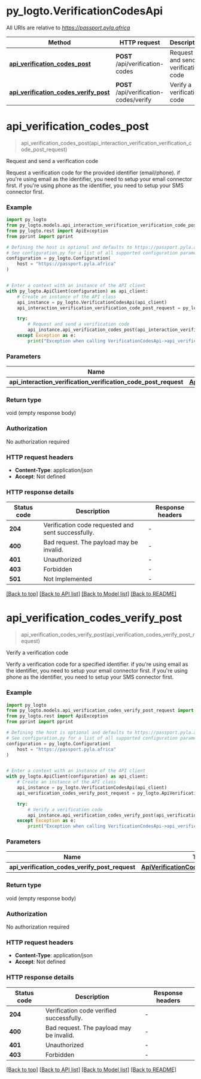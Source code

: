# py_logto.VerificationCodesApi

All URIs are relative to *https://passport.pyla.africa*

Method | HTTP request | Description
------------- | ------------- | -------------
[**api_verification_codes_post**](VerificationCodesApi.md#api_verification_codes_post) | **POST** /api/verification-codes | Request and send a verification code
[**api_verification_codes_verify_post**](VerificationCodesApi.md#api_verification_codes_verify_post) | **POST** /api/verification-codes/verify | Verify a verification code


# **api_verification_codes_post**
> api_verification_codes_post(api_interaction_verification_verification_code_post_request)

Request and send a verification code

Request a verification code for the provided identifier (email/phone). if you're using email as the identifier, you need to setup your email connector first. if you're using phone as the identifier, you need to setup your SMS connector first.

### Example


```python
import py_logto
from py_logto.models.api_interaction_verification_verification_code_post_request import ApiInteractionVerificationVerificationCodePostRequest
from py_logto.rest import ApiException
from pprint import pprint

# Defining the host is optional and defaults to https://passport.pyla.africa
# See configuration.py for a list of all supported configuration parameters.
configuration = py_logto.Configuration(
    host = "https://passport.pyla.africa"
)


# Enter a context with an instance of the API client
with py_logto.ApiClient(configuration) as api_client:
    # Create an instance of the API class
    api_instance = py_logto.VerificationCodesApi(api_client)
    api_interaction_verification_verification_code_post_request = py_logto.ApiInteractionVerificationVerificationCodePostRequest() # ApiInteractionVerificationVerificationCodePostRequest | 

    try:
        # Request and send a verification code
        api_instance.api_verification_codes_post(api_interaction_verification_verification_code_post_request)
    except Exception as e:
        print("Exception when calling VerificationCodesApi->api_verification_codes_post: %s\n" % e)
```



### Parameters


Name | Type | Description  | Notes
------------- | ------------- | ------------- | -------------
 **api_interaction_verification_verification_code_post_request** | [**ApiInteractionVerificationVerificationCodePostRequest**](ApiInteractionVerificationVerificationCodePostRequest.md)|  | 

### Return type

void (empty response body)

### Authorization

No authorization required

### HTTP request headers

 - **Content-Type**: application/json
 - **Accept**: Not defined

### HTTP response details

| Status code | Description | Response headers |
|-------------|-------------|------------------|
**204** | Verification code requested and sent successfully. |  -  |
**400** | Bad request. The payload may be invalid. |  -  |
**401** | Unauthorized |  -  |
**403** | Forbidden |  -  |
**501** | Not Implemented |  -  |

[[Back to top]](#) [[Back to API list]](../README.md#documentation-for-api-endpoints) [[Back to Model list]](../README.md#documentation-for-models) [[Back to README]](../README.md)

# **api_verification_codes_verify_post**
> api_verification_codes_verify_post(api_verification_codes_verify_post_request)

Verify a verification code

Verify a verification code for a specified identifier. if you're using email as the identifier, you need to setup your email connector first. if you're using phone as the identifier, you need to setup your SMS connector first.

### Example


```python
import py_logto
from py_logto.models.api_verification_codes_verify_post_request import ApiVerificationCodesVerifyPostRequest
from py_logto.rest import ApiException
from pprint import pprint

# Defining the host is optional and defaults to https://passport.pyla.africa
# See configuration.py for a list of all supported configuration parameters.
configuration = py_logto.Configuration(
    host = "https://passport.pyla.africa"
)


# Enter a context with an instance of the API client
with py_logto.ApiClient(configuration) as api_client:
    # Create an instance of the API class
    api_instance = py_logto.VerificationCodesApi(api_client)
    api_verification_codes_verify_post_request = py_logto.ApiVerificationCodesVerifyPostRequest() # ApiVerificationCodesVerifyPostRequest | 

    try:
        # Verify a verification code
        api_instance.api_verification_codes_verify_post(api_verification_codes_verify_post_request)
    except Exception as e:
        print("Exception when calling VerificationCodesApi->api_verification_codes_verify_post: %s\n" % e)
```



### Parameters


Name | Type | Description  | Notes
------------- | ------------- | ------------- | -------------
 **api_verification_codes_verify_post_request** | [**ApiVerificationCodesVerifyPostRequest**](ApiVerificationCodesVerifyPostRequest.md)|  | 

### Return type

void (empty response body)

### Authorization

No authorization required

### HTTP request headers

 - **Content-Type**: application/json
 - **Accept**: Not defined

### HTTP response details

| Status code | Description | Response headers |
|-------------|-------------|------------------|
**204** | Verification code verified successfully. |  -  |
**400** | Bad request. The payload may be invalid. |  -  |
**401** | Unauthorized |  -  |
**403** | Forbidden |  -  |

[[Back to top]](#) [[Back to API list]](../README.md#documentation-for-api-endpoints) [[Back to Model list]](../README.md#documentation-for-models) [[Back to README]](../README.md)

